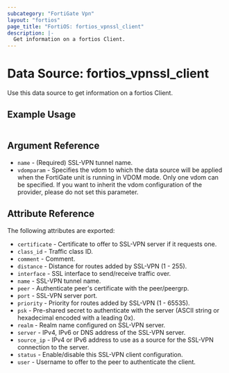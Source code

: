 ```yaml
---
subcategory: "FortiGate Vpn"
layout: "fortios"
page_title: "FortiOS: fortios_vpnssl_client"
description: |-
  Get information on a fortios Client.
---
```


# Data Source: fortios_vpnssl_client
Use this data source to get information on a fortios Client.


## Example Usage

```hcl

```

## Argument Reference

* `name` - (Required) SSL-VPN tunnel name.
* `vdomparam` - Specifies the vdom to which the data source will be applied when the FortiGate unit is running in VDOM mode. Only one vdom can be specified. If you want to inherit the vdom configuration of the provider, please do not set this parameter.

## Attribute Reference

The following attributes are exported:

* `certificate` - Certificate to offer to SSL-VPN server if it requests one.
* `class_id` - Traffic class ID.
* `comment` - Comment.
* `distance` - Distance for routes added by SSL-VPN (1 - 255).
* `interface` - SSL interface to send/receive traffic over.
* `name` - SSL-VPN tunnel name.
* `peer` - Authenticate peer's certificate with the peer/peergrp.
* `port` - SSL-VPN server port.
* `priority` - Priority for routes added by SSL-VPN (1 - 65535).
* `psk` - Pre-shared secret to authenticate with the server (ASCII string or hexadecimal encoded with a leading 0x).
* `realm` - Realm name configured on SSL-VPN server.
* `server` - IPv4, IPv6 or DNS address of the SSL-VPN server.
* `source_ip` - IPv4 or IPv6 address to use as a source for the SSL-VPN connection to the server.
* `status` - Enable/disable this SSL-VPN client configuration.
* `user` - Username to offer to the peer to authenticate the client.
